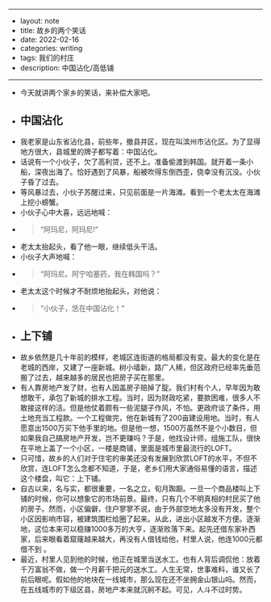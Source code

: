- --
- layout: note
- title: 故乡的两个笑话
- date: 2022-02-16
- categories: writing
- tags: 我们的村庄 
- description: 中国沾化/高低铺
- --
- 今天就讲两个家乡的笑话，来补偿大家吧。
- ## 中国沾化
- 我老家是山东省沾化县，前些年，撤县并区，现在叫滨州市沾化区。为了显得地方很大，县城里的牌子都写着：中国沾化。
- 话说有一个小伙子，欠了高利贷，还不上。准备偷渡到韩国。就开着一条小船，深夜出海了。恰好遇到了风暴，船被吹得东倒西歪，侥幸没有沉没。小伙子昏了过去。
- 等风暴过去，小伙子苏醒过来，只见前面是一片海滩。看到一个老太太在海滩上挖小螃蟹。
- 小伙子心中大喜，远远地喊：
- > “阿玛尼，阿玛尼!”
- 老太太抬起头，看了他一眼，继续低头干活。
- 小伙子大声地喊：
- > “阿玛尼。阿宁哈塞药，我在韩国吗？”
- 老太太这个时候才不耐烦地抬起头，对他说：
- > “小伙子，恁在中国沾化！”
- ## 上下铺
- 故乡依然是几十年前的模样，老城区连街道的格局都没有变。最大的变化是在老城的西岸，又建了一座新城。树小墙新，路广人稀，但区政府已经率先垂范搬了过去，越来越多的居民也把房子买在那里。
- 有人靠房地产发了财，也有人因盖房子赔掉了腚。我们村有个人，早年因为敢想敢干，承包了新城的排水工程。当时，因为财政吃紧，要款困难，很多人不敢接这样的活。但是他仗着颇有一些泥腿子作风，不怕。更政府谈了条件，用土地充当工程款。一个工程做完，他在新城有了200亩建设用地。当时，有人愿意出1500万买下他手里的地。但是他一想，1500万虽然不是个小数目，但如果我自己搞房地产开发，岂不更赚吗？于是，他找设计师，组施工队，很快在平地上盖了一个小区，一楼是商铺，里面是城市里最流行的LOFT。
- 只可惜，故乡的人们对于住宅的审美还没有发展到欣赏LOFT的水平，不但不欣赏，连LOFT怎么念都不知道，于是，老乡们用大家通俗易懂的语言，描述这个楼盘，叫它：上下铺。
- 自古以来，名与实，都很重要，一名之立，旬月踟蹰。一旦一个商品楼叫上下铺的时候，你可以想象它的市场前景。最终，只有几个不明真相的村民买了他的房子。然而，小区偏僻，住户寥寥不说，由于外部空地太多没有开发，整个小区因影响市容，被建筑围栏给圈了起来。从此，进出小区越发不方便。逐渐地，这位本来可以稳赚1000多万的大亨，逐渐败落下来。起先还借东家补西家，后来眼看着窟窿越来越大，再没有人借钱给他，村里人说，他连1000元都借不到 。
- 最近，村里人见到他的时候，他正在城里当送水工。也有人背后调侃他：放着千万富翁不做，做一个月薪千把元的送水工。人生无常，世事难料，谁又长了前后眼呢。假如他的地块在一线城市，那么现在还不坐拥金山银山吗。然而，在五线城市的下级区县，房地产本来就沉舸不起。可见，人斗不过时势。
